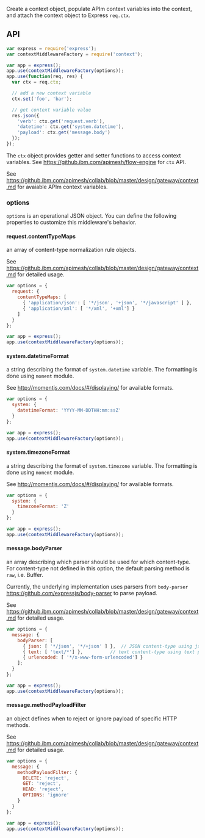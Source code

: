 Create a context object, populate APIm context variables into the context,
and attach the context object to Express `req.ctx`.

## API
```js
var express = require('express');
var contextMiddlewareFactory = require('context');

var app = express();
app.use(contextMiddlewareFactory(options));
app.use(function(req, res) {
  var ctx = req.ctx;

  // add a new context variable
  ctx.set('foo', 'bar');

  // get context variable value
  res.json({
    'verb': ctx.get('request.verb'),
    'datetime': ctx.get('system.datetime'),
    'payload': ctx.get('message.body')
  });
});
```

The `ctx` object provides getter and setter functions to access context
variables. See https://github.ibm.com/apimesh/flow-engine for `ctx` API.

See https://github.ibm.com/apimesh/collab/blob/master/design/gateway/context.md
for avaiable APIm context variables.

### options
`options` is an operational JSON object. You can define the following properties
to customize this middleware's behavior.

#### request.contentTypeMaps
an array of content-type normalization rule objects.

See https://github.ibm.com/apimesh/collab/blob/master/design/gateway/context.md
for detailed usage.

```js
var options = {
  request: {
    contentTypeMaps: [
      { 'application/json': [ '*/json', '+json', '*/javascript' ] },
      { 'application/xml': [ '*/xml', '+xml'] }
    ]
  }
};

var app = express();
app.use(contextMiddlewareFactory(options));

```



#### system.datetimeFormat
a string describing the format of `system.datetime` variable. The formatting is
done using `moment` module. 

See http://momentjs.com/docs/#/displaying/ for available formats.

```js
var options = {
  system: {
    datetimeFormat: 'YYYY-MM-DDTHH:mm:ssZ'
  }
};

var app = express();
app.use(contextMiddlewareFactory(options));
```


#### system.timezoneFormat
a string describing the format of `system.timezone` variable. The formatting is
done using `moment` module.

See http://momentjs.com/docs/#/displaying/ for available formats.

```js
var options = {
  system: {
    timezoneFormat: 'Z'
  }
};

var app = express();
app.use(contextMiddlewareFactory(options));
```


#### message.bodyParser
an array describing which parser should be used for which content-type.
For content-type not defined in this option, the default parsing method is
`raw`, i.e. Buffer.

Currently, the underlying implementation uses parsers from 
`body-parser` https://github.com/expressjs/body-parser to parse payload.

See https://github.ibm.com/apimesh/collab/blob/master/design/gateway/context.md
for detailed usage.

```js
var options = {
  message: {
    bodyParser: [
      { json: [ '*/json', '*/+json' ] },  // JSON content-type using json parser
      { text: [ 'text/*'] },          // text content-type using text parser
      { urlencoded: [ '*/x-www-form-urlencoded'] }
    ];
  }
};

var app = express();
app.use(contextMiddlewareFactory(options));
```


#### message.methodPayloadFilter
an object defines when to reject or ignore payload of specific HTTP methods.

See https://github.ibm.com/apimesh/collab/blob/master/design/gateway/context.md
for detailed usage.

```js
var options = {
  message: {
    methodPayloadFilter: {
      DELETE: 'reject',
      GET: 'reject',
      HEAD: 'reject',
      OPTIONS: 'ignore'
    }
  }
};

var app = express();
app.use(contextMiddlewareFactory(options));
```

